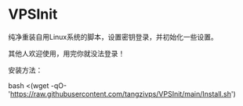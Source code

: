 # VPSInit
纯净重装自用Linux系统的脚本，设置密钥登录，并初始化一些设置。

其他人欢迎使用，用完你就没法登录！

安装方法：

bash <(wget -qO- 'https://raw.githubusercontent.com/tangzivps/VPSInit/main/Install.sh')